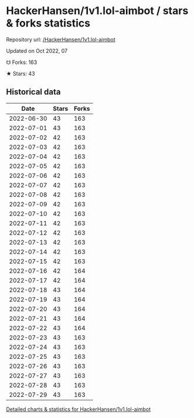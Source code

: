 # HackerHansen/1v1.lol-aimbot / stars & forks statistics

Repository url: [/HackerHansen/1v1.lol-aimbot](https://github.com/HackerHansen/1v1.lol-aimbot)

Updated on Oct 2022, 07

☋ Forks: 163

★ Stars: 43

## Historical data
| Date | Stars | Forks |
|------|-------|-------|
| 2022-06-30 | 43 | 163 | 
| 2022-07-01 | 43 | 163 | 
| 2022-07-02 | 42 | 163 | 
| 2022-07-03 | 42 | 163 | 
| 2022-07-04 | 42 | 163 | 
| 2022-07-05 | 42 | 163 | 
| 2022-07-06 | 42 | 163 | 
| 2022-07-07 | 42 | 163 | 
| 2022-07-08 | 42 | 163 | 
| 2022-07-09 | 42 | 163 | 
| 2022-07-10 | 42 | 163 | 
| 2022-07-11 | 42 | 163 | 
| 2022-07-12 | 42 | 163 | 
| 2022-07-13 | 42 | 163 | 
| 2022-07-14 | 42 | 163 | 
| 2022-07-15 | 42 | 163 | 
| 2022-07-16 | 42 | 164 | 
| 2022-07-17 | 42 | 164 | 
| 2022-07-18 | 43 | 164 | 
| 2022-07-19 | 43 | 164 | 
| 2022-07-20 | 43 | 164 | 
| 2022-07-21 | 43 | 164 | 
| 2022-07-22 | 43 | 164 | 
| 2022-07-23 | 43 | 163 | 
| 2022-07-24 | 43 | 163 | 
| 2022-07-25 | 43 | 163 | 
| 2022-07-26 | 43 | 163 | 
| 2022-07-27 | 43 | 163 | 
| 2022-07-28 | 43 | 163 | 
| 2022-07-29 | 43 | 163 | 


[Detailed charts & statistics for HackerHansen/1v1.lol-aimbot](https://reviewgithub.com/rep/HackerHansen/1v1.lol-aimbot)
